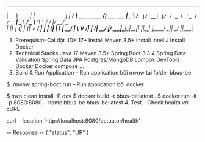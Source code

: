  ____             _                  _   ____                  _
 | __ )  __ _  ___| | _____ _ __   __| | / ___|  ___ _ ____   _(_) ___ ___
 |  _ \ / _` |/ __| |/ / _ \ '_ \ / _` | \___ \ / _ \ '__\ \ / / |/ __/ _ \
 | |_) | (_| | (__|   <  __/ | | | (_| |  ___) |  __/ |   \ V /| | (_|  __/
 |____/ \__,_|\___|_|\_\___|_| |_|\__,_| |____/ \___|_|    \_/ |_|\___\___|
1. Prerequisite
Cài đặt JDK 17+ 
Install Maven 3.5+ 
Install IntelliJ 
Install Docker
2. Technical Stacks
Java 17
Maven 3.5+
Spring Boot 3.3.4
Spring Data Validation
Spring Data JPA
Postgres/MongoDB
Lombok
DevTools
Docker
Docker compose
…
3. Build & Run Application
– Run application bởi mvnw tại folder bbus-be

$ ./mvnw spring-boot:run
– Run application bởi docker

$ mvn clean install -P dev
$ docker build -t bbus-be:latest .
$ docker run -it -p 8080:8080 --name bbus-be bbus-be:latest
4. Test
– Check health với cURL

curl --location 'http://localhost:8080/actuator/health'

-- Response --
{
    "status": "UP"
}

